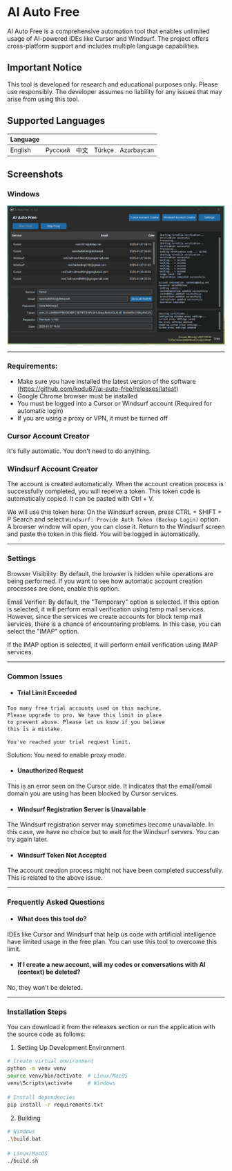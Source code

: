 # AI Auto Free

AI Auto Free is a comprehensive automation tool that enables unlimited usage of AI-powered IDEs like Cursor and Windsurf. The project offers cross-platform support and includes multiple language capabilities.

## Important Notice
This tool is developed for research and educational purposes only. Please use responsibly. The developer assumes no liability for any issues that may arise from using this tool.

## Supported Languages

| Language |  |  |  |  |
|----------|----------|----------|----------|----------|
| English  | Русский  | 中文     | Türkçe   | Azərbaycan |

## Screenshots

### Windows
![AI Free](public/sc.png)
___
### Requirements:
- Make sure you have installed the latest version of the software (https://github.com/kodu67/ai-auto-free/releases/latest)
- Google Chrome browser must be installed
- You must be logged into a Cursor or Windsurf account (Required for automatic login)
- If you are using a proxy or VPN, it must be turned off

### Cursor Account Creator
It's fully automatic. You don't need to do anything.

### Windsurf Account Creator
The account is created automatically. When the account creation process is successfully completed, you will receive a token. This token code is automatically copied. It can be pasted with Ctrl + V.

We will use this token here:
On the Windsurf screen, press CTRL + SHIFT + P
Search and select `Windsurf: Provide Auth Token (Backup Login)` option.
A browser window will open, you can close it.
Return to the Windsurf screen and paste the token in this field. You will be logged in automatically.
___
### Settings
Browser Visibility: By default, the browser is hidden while operations are being performed. If you want to see how automatic account creation processes are done, enable this option.

Email Verifier: By default, the "Temporary" option is selected. If this option is selected, it will perform email verification using temp mail services. However, since the services we create accounts for block temp mail services, there is a chance of encountering problems. In this case, you can select the "IMAP" option.

If the IMAP option is selected, it will perform email verification using IMAP services.
___
### Common Issues
- #### Trial Limit Exceeded
```text
Too many free trial accounts used on this machine.
Please upgrade to pro. We have this limit in place
to prevent abuse. Please let us know if you believe
this is a mistake.
```

```text
You've reached your trial request limit.
```
Solution: You need to enable proxy mode.

- #### Unauthorized Request
This is an error seen on the Cursor side. It indicates that the email/email domain you are using has been blocked by Cursor services.

- #### Windsurf Registration Server is Unavailable
The Windsurf registration server may sometimes become unavailable. In this case, we have no choice but to wait for the Windsurf servers. You can try again later.

- #### Windsurf Token Not Accepted
The account creation process might not have been completed successfully. This is related to the above issue.
___
### Frequently Asked Questions
- #### What does this tool do?
IDEs like Cursor and Windsurf that help us code with artificial intelligence have limited usage in the free plan. You can use this tool to overcome this limit.

- #### If I create a new account, will my codes or conversations with AI (context) be deleted?
No, they won't be deleted.
___
### Installation Steps

You can download it from the releases section or run the application with the source code as follows:

1. Setting Up Development Environment
```bash
# Create virtual environment
python -m venv venv
source venv/bin/activate  # Linux/MacOS
venv\Scripts\activate     # Windows

# Install dependencies
pip install -r requirements.txt
```

2. Building
```bash
# Windows
.\build.bat

# Linux/MacOS
./build.sh
```
